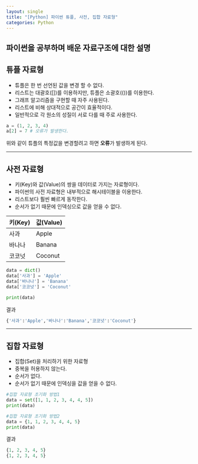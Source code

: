 ```yaml
---
layout: single
title: "[Python] 파이썬 튜플, 사전, 집합 자료형"
categories: Python
---
```


## 파이썬을 공부하며 배운 자료구조에 대한 설명

## 튜플 자료형

- 튜플은 한 번 선언된 값을 변경 할 수 없다.
- 리스트는 대괄호([])를 이용하지만, 튜플은 소괄호(())를 이용한다.
- 그래프 알고리즘을 구현할 때 자주 사용된다.
- 리스트에 비해 상대적으로 공간이 효율적이다.
- 일반적으로 각 원소의 성질이 서로 다를 때 주로 사용한다.

```python
a = (1, 2, 3, 4)
a[2] = 7 # 오류가 발생한다.
```

위와 같이 튜플의 특정값을 변경할려고 하면 **오류**가 발생하게 된다.

---

## 사전 자료형

- 키(Key)와 값(Value)의 쌍을 데이터로 가지는 자료형이다.
- 파이썬의 사전 자료형은 내부적으로 해시테이블을 이용한다.
- 리스트보다 훨씬 빠르게 동작한다.
- 순서가 없기 때문에 인덱싱으로 값을 얻을 수 없다.

| 키(Key) | 값(Value) |
| ------- | --------- |
| 사과    | Apple     |
| 바나나  | Banana    |
| 코코넛  | Coconut   |

```python
data = dict()
data['사과'] = 'Apple'
data['바나나'] = 'Banana'
data['코코넛'] = 'Coconut'

print(data)
```

결과

```python
{'사과':'Apple','바나나':'Banana','코코넛':'Coconut'}
```

---

## 집합 자료형

- 집합(Set)을 처리하기 위한 자료형
- 중복을 허용하지 않는다.
- 순서가 없다.
- 순서가 없기 때문에 인덱싱을 값을 얻을 수 없다.

```python
#집합 자료형 초기화 방법1
data = set([1, 1, 2, 3, 4, 4, 5])
print(data)

#집합 자료형 초기화 방법2
data = {1, 1, 2, 3, 4, 4, 5}
print(data)
```

결과

```python
{1, 2, 3, 4, 5}
{1, 2, 3, 4, 5}
```
